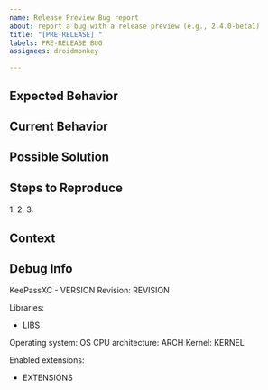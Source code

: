 ```yaml
---
name: Release Preview Bug report
about: report a bug with a release preview (e.g., 2.4.0-beta1)
title: "[PRE-RELEASE] "
labels: PRE-RELEASE BUG
assignees: droidmonkey

---
```


[TIP]:  # ( Provide a general summary of the issue in the title above ^^ )
[TIP]:  # ( DO NOT include screenshots of your actual database! )

## Expected Behavior
[NOTE]: # ( Tell us what you expected to happen )


## Current Behavior
[NOTE]: # ( Tell us what actually happens )


## Possible Solution
[NOTE]: # ( Not required, but suggest a fix/reason for the bug )


## Steps to Reproduce
[NOTE]: # ( Provide a link to a live example, or an unambiguous set of steps to )
[NOTE]: # ( reproduce this bug. Include code to reproduce, if relevant )
1.
2.
3.

## Context
[NOTE]: # ( How has this issue affected you? What unique circumstances do you have? )


## Debug Info
[NOTE]: # ( Paste debug info from Help → About here )
KeePassXC - VERSION
Revision: REVISION

Libraries:
- LIBS

Operating system: OS
CPU architecture: ARCH
Kernel: KERNEL

Enabled extensions:
- EXTENSIONS
